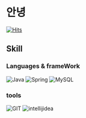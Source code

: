 # 안녕
[![Hits](https://hits.seeyoufarm.com/api/count/incr/badge.svg?url=https%3A%2F%2Fgithub.com%2Fgjbae1212%2Fhit-counter&count_bg=%238FCADB&title_bg=%2349A5ED&icon=spring.svg&icon_color=%23E7E7E7&title=hits&edge_flat=false)](https://hits.seeyoufarm.com)
  </br>
  
## Skill

### Languages & frameWork
![Java](https://img.shields.io/badge/Java-007396.svg?&style=for-the-badge&logo=Java&logoColor=white)
![Spring](https://img.shields.io/badge/Spring-6DB33F.svg?&style=for-the-badge&logo=Java&logoColor=white)
![MySQL](https://img.shields.io/badge/MySQL-4479A1.svg?&style=for-the-badge&logo=Java&logoColor=white)

### tools
![GIT](https://img.shields.io/badge/GIT-F05032.svg?&style=for-the-badge&logo=Java&logoColor=white)
![intellijidea](https://img.shields.io/badge/intellijidea-000000.svg?&style=for-the-badge&logo=Eclipse%20IDE&logoColor=white)

